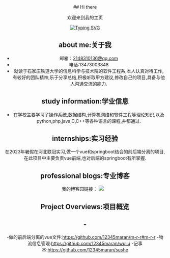 
<div align="center">
## Hi there 

欢迎来到我的主页
  
  <!-- dynamic typing effect 动态打字效果 -->
  <div align="center">
    <a href="https://blog.sunguoqi.com/">
      <img src="https://readme-typing-svg.demolab.com?font=Fira+Code&pause=1000&width=435&lines=console.log(%22Hello%2C%20World%22);祝您今天愉快!&center=true&size=27" alt="Typing SVG" />
    </a>
  </div>
  
about me:关于我
-
- 邮箱：2148310136@qq.com
- 电话:13473003848
- 就读于石家庄铁道大学的信息科学与技术院的软件工程系,本人认真对待工作,有较好的团队精神,乐于分享总结,积极听取甲方建议,修改自己的项目,具备与他人沟通交流的能力.
 
study information:学业信息
- 
- 在学校主要学习了操作系统,数据结构,计算机网络和软件工程等理论知识,以及python,php,java,C,C++等各种语言的课程,并都通过.

internships:实习经验
-
在2023年暑假在河北联冠实习,做一个vue和springboot结合的前后端分离的项目,在此项目中主要负责vue前端,也对后端的springboot有所掌握.

professional blogs:专业博客
-
我的博客园链接：
 <a href="http://home.cnblogs.com/u/maranran1234"><img src="https://img.shields.io/badge/Website-博客-blue" /></a>&emsp;

## Project Overviews:项目概览
## -
-做的前后端分离的vue文件:https://github.com/12345maran/m-r-r#m-r-r
-物流信息管理:https://github.com/12345maran/wuliu
-记事本:https://github.com/12345maran/sushe



 


